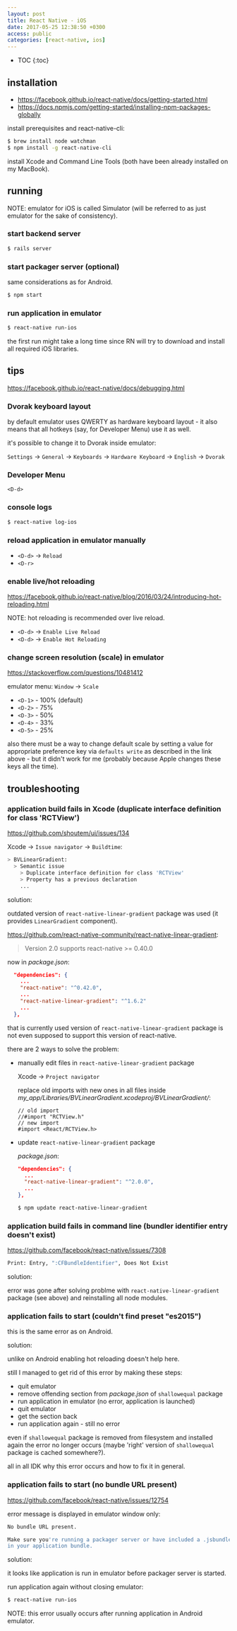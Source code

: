 ```yaml
---
layout: post
title: React Native - iOS
date: 2017-05-25 12:38:50 +0300
access: public
categories: [react-native, ios]
---
```


<!-- more -->

* TOC
{:toc}

## installation

- <https://facebook.github.io/react-native/docs/getting-started.html>
- <https://docs.npmjs.com/getting-started/installing-npm-packages-globally>

install prerequisites and react-native-cli:

```sh
$ brew install node watchman
$ npm install -g react-native-cli
```

install Xcode and Command Line Tools
(both have been already installed on my MacBook).

## running

NOTE: emulator for iOS is called Simulator
      (will be referred to as just emulator for the sake of consistency).

### start backend server

```sh
$ rails server
```

### start packager server (optional)

same considerations as for Android.

```sh
$ npm start
```

### run application in emulator

```sh
$ react-native run-ios
```

the first run might take a long time since RN will try to
download and install all required iOS libraries.

## tips

<https://facebook.github.io/react-native/docs/debugging.html>

### Dvorak keyboard layout

by default emulator uses QWERTY as hardware keyboard layout - it
also means that all hotkeys (say, for Developer Menu) use it as well.

it's possible to change it to Dvorak inside emulator:

`Settings` -> `General` -> `Keyboards` -> `Hardware Keyboard` -> `English` -> `Dvorak`

### Developer Menu

`<D-d>`

### console logs

```sh
$ react-native log-ios
```

### reload application in emulator manually

- `<D-d>` -> `Reload`
- `<D-r>`

### enable live/hot reloading

<https://facebook.github.io/react-native/blog/2016/03/24/introducing-hot-reloading.html>

NOTE: hot reloading is recommended over live reload.

- `<D-d>` -> `Enable Live Reload`
- `<D-d>` -> `Enable Hot Reloading`

### change screen resolution (scale) in emulator

<https://stackoverflow.com/questions/10481412>

emulator menu: `Window` -> `Scale`

- `<D-1>` - 100% (default)
- `<D-2>` - 75%
- `<D-3>` - 50%
- `<D-4>` - 33%
- `<D-5>` - 25%

also there must be a way to change default scale by setting a value for
appropriate preference key via `defaults write` as described in the link
above - but it didn't work for me (probably because Apple changes these keys
all the time).

## troubleshooting

### application build fails in Xcode (duplicate interface definition for class 'RCTView')

<https://github.com/shoutem/ui/issues/134>

Xcode -> `Issue navigator` -> `Buildtime`:

```sh
> BVLinearGradient:
  > Semantic issue
    > Duplicate interface definition for class 'RCTView'
    > Property has a previous declaration
    ...
```

solution:

outdated version of `react-native-linear-gradient` package was used
(it provides `LinearGradient` component).

<https://github.com/react-native-community/react-native-linear-gradient>:

> Version 2.0 supports react-native >= 0.40.0

now in _package.json_:

```json
  "dependencies": {
    ...
    "react-native": "^0.42.0",
    ...
    "react-native-linear-gradient": "^1.6.2"
    ...
  },
```

that is currently used version of `react-native-linear-gradient` package is
not even supposed to support this version of react-native.

there are 2 ways to solve the problem:

- manually edit files in `react-native-linear-gradient` package

  Xcode -> `Project navigator`

  replace old imports with new ones in all files inside
  _my_app/Libraries/BVLinearGradient.xcodeproj/BVLinearGradient/_:

  ```objc
  // old import
  //#import "RCTView.h"
  // new import
  #import <React/RCTView.h>
  ```

- update `react-native-linear-gradient` package

  _package.json_:

  ```json
  "dependencies": {
    ...
    "react-native-linear-gradient": "^2.0.0",
    ...
  },
  ```

  ```sh
  $ npm update react-native-linear-gradient
  ```

### application build fails in command line (bundler identifier entry doesn't exist)

<https://github.com/facebook/react-native/issues/7308>

```sh
Print: Entry, ":CFBundleIdentifier", Does Not Exist
```

solution:

error was gone after solving problme with `react-native-linear-gradient`
package (see above) and reinstalling all node modules.

### application fails to start (couldn't find preset "es2015")

this is the same error as on Android.

solution:

unlike on Android enabling hot reloading doesn't help here.

still I managed to get rid of this error by making these steps:

- quit emulator
- remove offending section from _package.json_ of `shallowequal` package
- run application in emulator (no error, application is launched)
- quit emulator
- get the section back
- run application again - still no error

even if `shallowequal` package is removed from filesystem and installed again
the error no longer occurs (maybe 'right' version of `shallowequal` package is
cached somewhere?).

all in all IDK why this error occurs and how to fix it in general.

### application fails to start (no bundle URL present)

<https://github.com/facebook/react-native/issues/12754>

error message is displayed in emulator window only:

```sh
No bundle URL present.

Make sure you're running a packager server or have included a .jsbundle file
in your application bundle.
```

solution:

it looks like application is run in emulator before packager server is started.

run application again without closing emulator:

```sh
$ react-native run-ios
```

NOTE: this error usually occurs after running application in Android emulator.
